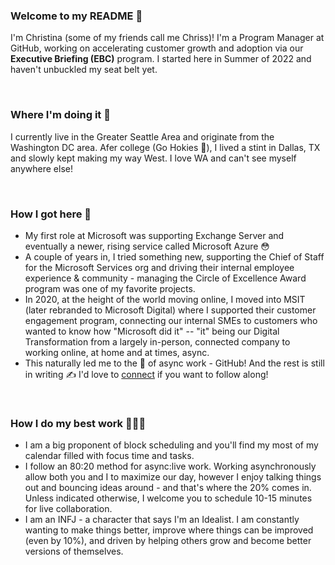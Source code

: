 ### Welcome to my README 👋 

I'm Christina (some of my friends call me Chriss)! I'm a Program Manager at GitHub, working on accelerating customer growth and adoption via our **Executive Briefing (EBC)** program. I started here in Summer of 2022 and haven't unbuckled my seat belt yet.

<br> 

### Where I'm doing it 📌 
I currently live in the Greater Seattle Area and originate from the Washington DC area. Afer college (Go Hokies 🦃), I lived a stint in Dallas, TX and slowly kept making my way West. I love WA and can't see myself anywhere else!

<br> 

### How I got here 🚀
- My first role at Microsoft was supporting Exchange Server and eventually a newer, rising service called Microsoft Azure 😳
- A couple of years in, I tried something new, supporting the Chief of Staff for the Microsoft Services org and driving their internal employee experience & community - managing the Circle of Excellence Award program was one of my favorite projects.
- In 2020, at the height of the world moving online, I moved into MSIT (later rebranded to Microsoft Digital) where I supported their customer engagement program, connecting our internal SMEs to customers who wanted to know how "Microsoft did it" -- "it" being our Digital Transformation from a largely in-person, connected company to working online, at home and at times, async.
- This naturally led me to the 👑 of async work - GitHub! And the rest is still in writing ✍️ I'd love to [connect](https://www.linkedin.com/in/chrissnl/) if you want to follow along!

<br> 

### How I do my best work 👩🏻‍💻 
- I am a big proponent of block scheduling and you'll find my most of my calendar filled with focus time and tasks.
- I follow an 80:20 method for async:live work. Working asynchronously allow both you and I to maximize our day, however I enjoy talking things out and bouncing ideas around - and that's where the 20% comes in. Unless indicated otherwise, I welcome you to schedule 10-15 minutes for live collaboration.
- I am an INFJ - a character that says I'm an Idealist. I am constantly wanting to make things better, improve where things can be improved (even by 10%), and driven by helping others grow and become better versions of themselves.


<!--
**chrissnl/chrissnl** is a ✨ _special_ ✨ repository because its `README.md` (this file) appears on your GitHub profile.

Here are some ideas to get you started:

- 🔭 I’m currently working on ...
- 🌱 I’m currently learning ...
- 👯 I’m looking to collaborate on ...
- 🤔 I’m looking for help with ...
- 💬 Ask me about ...
- 📫 How to reach me: ...
- 😄 Pronouns: ...
- ⚡ Fun fact: ...
-->
